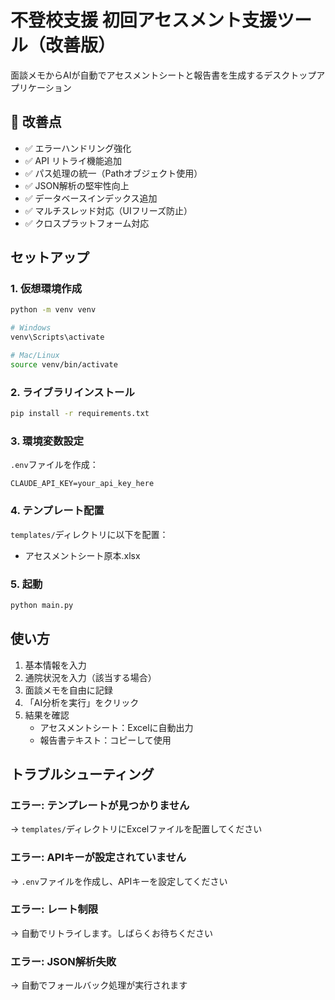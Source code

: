 # 不登校支援 初回アセスメント支援ツール（改善版）

面談メモからAIが自動でアセスメントシートと報告書を生成するデスクトップアプリケーション

## 🚀 改善点

- ✅ エラーハンドリング強化
- ✅ API リトライ機能追加
- ✅ パス処理の統一（Pathオブジェクト使用）
- ✅ JSON解析の堅牢性向上
- ✅ データベースインデックス追加
- ✅ マルチスレッド対応（UIフリーズ防止）
- ✅ クロスプラットフォーム対応

## セットアップ

### 1. 仮想環境作成

```bash
python -m venv venv

# Windows
venv\Scripts\activate

# Mac/Linux
source venv/bin/activate
```

### 2. ライブラリインストール

```bash
pip install -r requirements.txt
```

### 3. 環境変数設定

`.env`ファイルを作成：

```
CLAUDE_API_KEY=your_api_key_here
```

### 4. テンプレート配置

`templates/`ディレクトリに以下を配置：
- アセスメントシート原本.xlsx

### 5. 起動

```bash
python main.py
```

## 使い方

1. 基本情報を入力
2. 通院状況を入力（該当する場合）
3. 面談メモを自由に記録
4. 「AI分析を実行」をクリック
5. 結果を確認
   - アセスメントシート：Excelに自動出力
   - 報告書テキスト：コピーして使用

## トラブルシューティング

### エラー: テンプレートが見つかりません
→ `templates/`ディレクトリにExcelファイルを配置してください

### エラー: APIキーが設定されていません
→ `.env`ファイルを作成し、APIキーを設定してください

### エラー: レート制限
→ 自動でリトライします。しばらくお待ちください

### エラー: JSON解析失敗
→ 自動でフォールバック処理が実行されます


